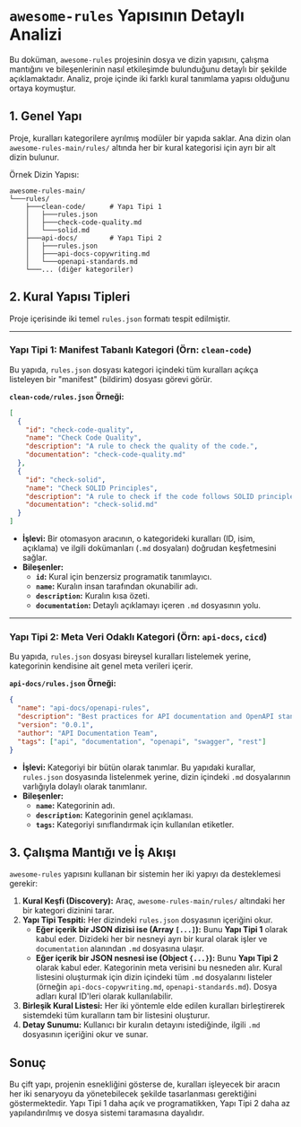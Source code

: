 # `awesome-rules` Yapısının Detaylı Analizi

Bu doküman, `awesome-rules` projesinin dosya ve dizin yapısını, çalışma mantığını ve bileşenlerinin nasıl etkileşimde bulunduğunu detaylı bir şekilde açıklamaktadır. Analiz, proje içinde iki farklı kural tanımlama yapısı olduğunu ortaya koymuştur.

## 1. Genel Yapı

Proje, kuralları kategorilere ayrılmış modüler bir yapıda saklar. Ana dizin olan `awesome-rules-main/rules/` altında her bir kural kategorisi için ayrı bir alt dizin bulunur.

Örnek Dizin Yapısı:
```
awesome-rules-main/
└───rules/
    ├───clean-code/      # Yapı Tipi 1
    │   ├───rules.json
    │   ├───check-code-quality.md
    │   └───solid.md
    ├───api-docs/        # Yapı Tipi 2
    │   ├───rules.json
    │   ├───api-docs-copywriting.md
    │   └───openapi-standards.md
    └───... (diğer kategoriler)
```

## 2. Kural Yapısı Tipleri

Proje içerisinde iki temel `rules.json` formatı tespit edilmiştir.

---

### Yapı Tipi 1: Manifest Tabanlı Kategori (Örn: `clean-code`)

Bu yapıda, `rules.json` dosyası kategori içindeki tüm kuralları açıkça listeleyen bir "manifest" (bildirim) dosyası görevi görür.

**`clean-code/rules.json` Örneği:**
```json
[
  {
    "id": "check-code-quality",
    "name": "Check Code Quality",
    "description": "A rule to check the quality of the code.",
    "documentation": "check-code-quality.md"
  },
  {
    "id": "check-solid",
    "name": "Check SOLID Principles",
    "description": "A rule to check if the code follows SOLID principles.",
    "documentation": "check-solid.md"
  }
]
```

- **İşlevi:** Bir otomasyon aracının, o kategorideki kuralları (ID, isim, açıklama) ve ilgili dokümanları (`.md` dosyaları) doğrudan keşfetmesini sağlar.
- **Bileşenler:**
    - **`id`:** Kural için benzersiz programatik tanımlayıcı.
    - **`name`:** Kuralın insan tarafından okunabilir adı.
    - **`description`:** Kuralın kısa özeti.
    - **`documentation`:** Detaylı açıklamayı içeren `.md` dosyasının yolu.

---

### Yapı Tipi 2: Meta Veri Odaklı Kategori (Örn: `api-docs`, `cicd`)

Bu yapıda, `rules.json` dosyası bireysel kuralları listelemek yerine, kategorinin kendisine ait genel meta verileri içerir.

**`api-docs/rules.json` Örneği:**
```json
{
  "name": "api-docs/openapi-rules",
  "description": "Best practices for API documentation and OpenAPI standards",
  "version": "0.0.1",
  "author": "API Documentation Team",
  "tags": ["api", "documentation", "openapi", "swagger", "rest"]
}
```

- **İşlevi:** Kategoriyi bir bütün olarak tanımlar. Bu yapıdaki kurallar, `rules.json` dosyasında listelenmek yerine, dizin içindeki `.md` dosyalarının varlığıyla dolaylı olarak tanımlanır.
- **Bileşenler:**
    - **`name`:** Kategorinin adı.
    - **`description`:** Kategorinin genel açıklaması.
    - **`tags`:** Kategoriyi sınıflandırmak için kullanılan etiketler.

## 3. Çalışma Mantığı ve İş Akışı

`awesome-rules` yapısını kullanan bir sistemin her iki yapıyı da desteklemesi gerekir:

1.  **Kural Keşfi (Discovery):** Araç, `awesome-rules-main/rules/` altındaki her bir kategori dizinini tarar.
2.  **Yapı Tipi Tespiti:** Her dizindeki `rules.json` dosyasının içeriğini okur.
    - **Eğer içerik bir JSON dizisi ise (Array `[...]`):** Bunu **Yapı Tipi 1** olarak kabul eder. Dizideki her bir nesneyi ayrı bir kural olarak işler ve `documentation` alanından `.md` dosyasına ulaşır.
    - **Eğer içerik bir JSON nesnesi ise (Object `{...}`):** Bunu **Yapı Tipi 2** olarak kabul eder. Kategorinin meta verisini bu nesneden alır. Kural listesini oluşturmak için dizin içindeki tüm `.md` dosyalarını listeler (örneğin `api-docs-copywriting.md`, `openapi-standards.md`). Dosya adları kural ID'leri olarak kullanılabilir.
3.  **Birleşik Kural Listesi:** Her iki yöntemle elde edilen kuralları birleştirerek sistemdeki tüm kuralların tam bir listesini oluşturur.
4.  **Detay Sunumu:** Kullanıcı bir kuralın detayını istediğinde, ilgili `.md` dosyasının içeriğini okur ve sunar.

## Sonuç

Bu çift yapı, projenin esnekliğini gösterse de, kuralları işleyecek bir aracın her iki senaryoyu da yönetebilecek şekilde tasarlanması gerektiğini göstermektedir. Yapı Tipi 1 daha açık ve programatikken, Yapı Tipi 2 daha az yapılandırılmış ve dosya sistemi taramasına dayalıdır.

